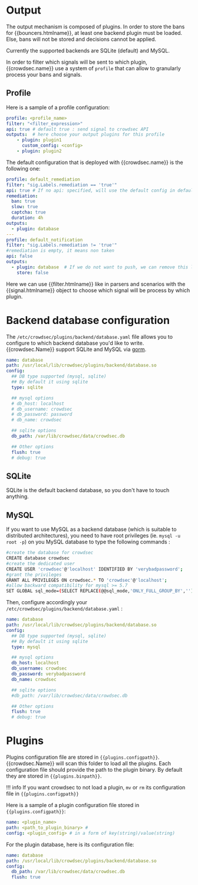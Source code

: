 # Output

The output mechanism is composed of plugins. In order to store the bans for {{bouncers.htmlname}}, at least one backend plugin must be loaded. Else, bans will not be stored and decisions cannot be applied. 


Currently the supported backends are SQLite (default) and MySQL.

In order to filter which signals will be sent to which plugin, {{crowdsec.name}} use a system of `profile` that can allow to granularly process your bans and signals.

## Profile

Here is a sample of a profile configuration:

```yaml
profile: <profile_name>
filter: "<filter_expression>"
api: true # default true : send signal to crowdsec API
outputs:  # here choose your output plugins for this profile
    - plugin: plugin1
      custom_config: <config>
    - plugin: plugin2

```

The default configuration that is deployed with {{crowdsec.name}} is the following one:
```yaml
profile: default_remediation
filter: "sig.Labels.remediation == 'true'"
api: true # If no api: specified, will use the default config in default.yaml
remediation:
  ban: true
  slow: true
  captcha: true
  duration: 4h
outputs:
  - plugin: database
---
profile: default_notification
filter: "sig.Labels.remediation != 'true'"
#remediation is empty, it means non taken
api: false
outputs:
  - plugin: database  # If we do not want to push, we can remove this line and the next one
    store: false
```

Here we can use {{filter.htmlname}} like in parsers and scenarios with the {{signal.htmlname}} object to choose which signal will be process by which plugin.



# Backend database configuration

The `/etc/crowdsec/plugins/backend/database.yaml` file allows you to configure to which backend database you'd like to write. {{crowdsec.Name}} support SQLite and MySQL via [gorm](https://gorm.io/docs/).

```yaml
name: database
path: /usr/local/lib/crowdsec/plugins/backend/database.so
config:
  ## DB type supported (mysql, sqlite)
  ## By default it using sqlite
  type: sqlite

  ## mysql options
  # db_host: localhost
  # db_username: crowdsec
  # db_password: password
  # db_name: crowdsec

  ## sqlite options
  db_path: /var/lib/crowdsec/data/crowdsec.db

  ## Other options
  flush: true
  # debug: true

```

## SQLite 

SQLite is the default backend database, so you don't have to touch anything.

## MySQL

If you want to use MySQL as a backend database (which is suitable to distributed architectures), you need to have root privileges (ie. `mysql -u root -p`) on you MySQL database to type the following commands :

```bash
#create the database for crowdsec
CREATE database crowdsec
#create the dedicated user
CREATE USER 'crowdsec'@'localhost' IDENTIFIED BY 'verybadpassword';
#grant the privileges
GRANT ALL PRIVILEGES ON crowdsec.* TO 'crowdsec'@'localhost';
#allow backward compatibility for mysql >= 5.7
SET GLOBAL sql_mode=(SELECT REPLACE(@@sql_mode,'ONLY_FULL_GROUP_BY',''));
```

Then, configure accordingly your `/etc/crowdsec/plugins/backend/database.yaml` :

```yaml
name: database
path: /usr/local/lib/crowdsec/plugins/backend/database.so
config:
  ## DB type supported (mysql, sqlite)
  ## By default it using sqlite
  type: mysql

  ## mysql options
  db_host: localhost
  db_username: crowdsec
  db_password: verybadpassword
  db_name: crowdsec

  ## sqlite options
  #db_path: /var/lib/crowdsec/data/crowdsec.db

  ## Other options
  flush: true
  # debug: true
```


# Plugins

Plugins configuration file are stored in `{{plugins.configpath}}`. {{crowdsec.Name}} will scan this folder to load all the plugins. Each configuration file should provide the path to the plugin binary. By default they are stored in `{{plugins.binpath}}`.

!!! info
        If you want crowdsec to not load a plugin, `mv` or `rm` its configuration file in `{{plugins.configpath}}`

Here is a sample of a plugin configuration file stored in `{{plugins.configpath}}`:
```yaml
name: <plugin_name>
path: <path_to_plugin_binary> # 
config: <plugin_config> # in a form of key(string)/value(string)
```

For the plugin database, here is its configuration file:
```yaml
name: database
path: /usr/local/lib/crowdsec/plugins/backend/database.so
config:
  db_path: /var/lib/crowdsec/data/crowdsec.db
  flush: true
```


